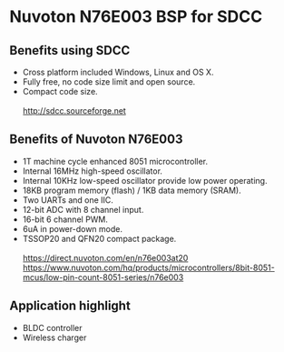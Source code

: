 # Nuvoton N76E003 BSP for SDCC
## Benefits using SDCC
 - Cross platform included Windows, Linux and OS X.
 - Fully free, no code size limit  and open source.
 - Compact code size.
<br><br>
http://sdcc.sourceforge.net
## Benefits of Nuvoton N76E003
 - 1T machine cycle enhanced 8051 microcontroller.
 - Internal 16MHz high-speed oscillator.
 - Internal 10KHz low-speed oscillator provide low power operating.
 - 18KB program memory (flash) / 1KB data memory (SRAM).
 - Two UARTs and one IIC.
 - 12-bit ADC with 8 channel input.
 - 16-bit 6 channel PWM.
 - 6uA in power-down mode.
 - TSSOP20 and QFN20 compact package.
<br><br>
https://direct.nuvoton.com/en/n76e003at20<br>
https://www.nuvoton.com/hq/products/microcontrollers/8bit-8051-mcus/low-pin-count-8051-series/n76e003
## Application highlight
 - BLDC controller
 - Wireless charger
